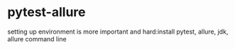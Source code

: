 # pytest-allure
setting up environment is more important and hard:install pytest, allure, jdk, allure command line
